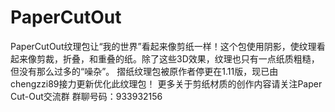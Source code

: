 # PaperCutOut
PaperCutOut纹理包让“我的世界”看起来像剪纸一样！这个包使用阴影，使纹理看起来像剪裁，折叠，和重叠的纸。除了这些3D效果，纹理也只有一点纸质粗糙，但没有那么过多的“噪杂”。
摺纸纹理包被原作者停更在1.11版，现已由chengzzi89接力更新优化此纹理包！
更多关于剪纸材质的创作内容请关注Paper Cut-Out交流群
群聊号码：933932156
